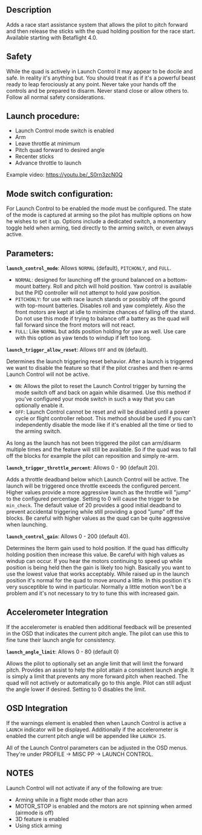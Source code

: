 ## Description
Adds a race start assistance system that allows the pilot to pitch forward and then release the sticks with the quad holding position for the race start. Available starting with Betaflight 4.0.

## Safety
While the quad is actively in Launch Control it may appear to be docile and safe. In reality it's anything but. You should treat it as if it's a powerful beast ready to leap ferociously at any point. Never take your hands off the controls and be prepared to disarm. Never stand close or allow others to. Follow all normal safety considerations.

## Launch procedure:
* Launch Control mode switch is enabled
* Arm
* Leave throttle at minimum
* Pitch quad forward to desired angle
* Recenter sticks
* Advance throttle to launch

Example video: https://youtu.be/_S0rn3zcN0Q

## Mode switch configuration:
For Launch Control to be enabled the mode must be configured. The state of the mode is captured at arming so the pilot has multiple options on how he wishes to set it up. Options include a dedicated switch, a momentary toggle held when arming, tied directly to the arming switch, or even always active.

## Parameters:

**`launch_control_mode`**: Allows `NORMAL` (default), `PITCHONLY`, and `FULL`.

* `NORMAL`: designed for launching off the ground balanced on a bottom-mount battery. Roll and pitch will hold position. Yaw control is available but the PID controller will not attempt to hold yaw position.
* `PITCHONLY`: for use with race launch stands or possibly off the gound with top-mount batteries. Disables roll and yaw completely.  Also the front motors are kept at idle to minimize chances of falling off the stand. Do not use this mode if trying to balance off a battery as the quad will fall forward since the front motors will not react.
* `FULL`: Like `NORMAL` but adds position holding for yaw as well. Use care with this option as yaw tends to windup if left too long.

**`launch_trigger_allow_reset`**: Allows `OFF` and `ON` (default).

Determines the launch triggering reset behavior. After a launch is triggered we want to disable the feature so that if the pilot crashes and then re-arms Launch Control will not be active.
* `ON`: Allows the pilot to reset the Launch Control trigger by turning the mode switch off and back on again while disarmed. Use this method if you've configured your mode switch in such a way that you can optionally enable it.
* `OFF`: Launch Control cannot be reset and will be disabled until a power cycle or flight controller reboot. This method should be used if you can't independently disable the mode like if it's enabled all the time or tied to the arming switch.

As long as the launch has not been triggered the pilot can arm/disarm multiple times and the feature will still be available. So if the quad was to fall off the blocks for example the pilot can reposition and simply re-arm.

**`launch_trigger_throttle_percent`**: Allows 0 - 90 (default 20).

Adds a throttle deadband below which Launch Control will be active. The launch will be triggered once throttle exceeds the configured percent. Higher values provide a more aggressive launch as the throttle will "jump" to the configured percentage. Setting to 0 will cause the trigger to be `min_check`. The default value of 20 provides a good initial deadband to prevent accidental triggering while still providing a good "jump" off the blocks. Be careful with higher values as the quad can be quite aggressive when launching.

**`launch_control_gain`**: Allows 0 - 200 (default 40).

Determines the Iterm gain used to hold position. If the quad has difficulty holding position then increase this value. Be careful with high values as windup can occur. If you hear the motors continuing to speed up while position is being held then the gain is likely too high. Basically you want to use the lowest value that works acceptably. While raised up in the launch position it's normal for the quad to move around a little. In this position it's very susceptible to wind in particular. Normally a little motion won't be a problem and it's not necessary to try to tune this with increased gain.

## Accelerometer Integration

If the accelerometer is enabled then additional feedback will be presented in the OSD that indicates the current pitch angle. The pilot can use this to fine tune their launch angle for consistency.

**`launch_angle_limit`**: Allows 0 - 80 (default 0)

Allows the pilot to optionally set an angle limit that will limit the forward pitch. Provides an assist to help the pilot attain a consistent launch angle. It is simply a limit that prevents any more forward pitch when reached. The quad will not actively or automatically go to this angle. Pilot can still adjust the angle lower if desired. Setting to 0 disables the limit.

## OSD Integration

If the warnings element is enabled then when Launch Control is active a `LAUNCH` indicator will be displayed. Additionally if the accelerometer is enabled the current pitch angle will be appended like `LAUNCH 25`.

All of the Launch Control parameters can be adjusted in the OSD menus. They're under PROFILE -> MISC PP -> LAUNCH CONTROL.

## NOTES

Launch Control will not activate if any of the following are true:
* Arming while in a flight mode other than acro
* MOTOR_STOP is enabled and the motors are not spinning when armed (airmode is off)
* 3D feature is enabled
* Using stick arming